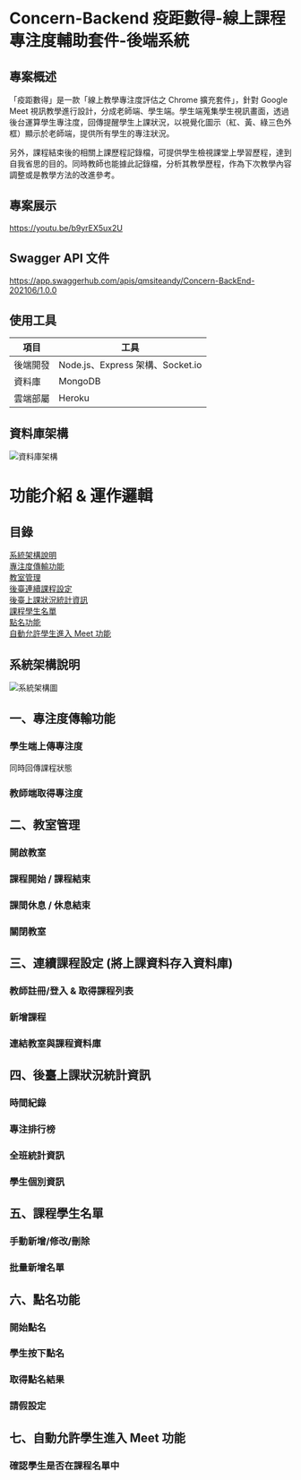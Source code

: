 # Concern-Backend 疫距數得-線上課程專注度輔助套件-後端系統 
## 專案概述
「疫距數得」是一款「線上教學專注度評估之 Chrome 擴充套件」，針對 Google Meet 視訊教學進行設計，分成老師端、學生端。學生端蒐集學生視訊畫面，透過後台運算學生專注度，回傳提醒學生上課狀況，以視覺化圖示（紅、黃、綠三色外框）顯示於老師端，提供所有學生的專注狀況。

另外，課程結束後的相關上課歷程記錄檔，可提供學生檢視課堂上學習歷程，達到自我省思的目的。同時教師也能據此記錄檔，分析其教學歷程，作為下次教學內容調整或是教學方法的改進參考。

## 專案展示
https://youtu.be/b9yrEX5ux2U

## Swagger API 文件
https://app.swaggerhub.com/apis/qmsiteandy/Concern-BackEnd-202106/1.0.0

## 使用工具
項目       |工具
----------|----------------
後端開發   | Node.js、Express 架構、Socket.io
資料庫     | MongoDB
雲端部屬   | Heroku

## 資料庫架構
![資料庫架構]()

<!-- ======================================= -->

# 功能介紹 & 運作邏輯
## 目錄

[系統架構說明](#系統架構說明)  
[專注度傳輸功能](#一專注度傳輸功能)  
[教室管理](#二教室管理)  
[後臺連續課程設定](#三連續課程設定-將上課資料存入資料庫)  
[後臺上課狀況統計資訊](#四後臺上課狀況統計資訊)  
[課程學生名單](#五課程學生名單)  
[點名功能](#六點名功能)  
[自動允許學生進入 Meet 功能](#七自動允許學生進入-meet-功能)  

<!-- -------- -->
## 系統架構說明
![系統架構圖](https://i.imgur.com/5vyYfSS.png)

<!-- -------- -->
## 一、專注度傳輸功能

### 學生端上傳專注度

同時回傳課程狀態

### 教師端取得專注度

<!-- -------- -->
## 二、教室管理

### 開啟教室

### 課程開始 / 課程結束

### 課間休息 / 休息結束

### 關閉教室

<!-- -------- -->
## 三、連續課程設定 (將上課資料存入資料庫)

### 教師註冊/登入 & 取得課程列表

### 新增課程

### 連結教室與課程資料庫

<!-- -------- -->
## 四、後臺上課狀況統計資訊

### 時間紀錄

### 專注排行榜

### 全班統計資訊

### 學生個別資訊

<!-- -------- -->
## 五、課程學生名單

### 手動新增/修改/刪除

### 批量新增名單

<!-- -------- -->
## 六、點名功能

### 開始點名

### 學生按下點名

### 取得點名結果

### 請假設定

<!-- -------- -->
## 七、自動允許學生進入 Meet 功能

### 確認學生是否在課程名單中